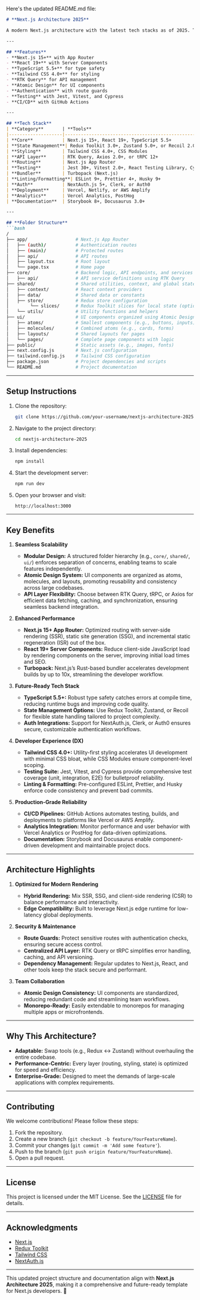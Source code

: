 Here's the updated README.md file:

```markdown
# **Next.js Architecture 2025**

A modern Next.js architecture with the latest tech stacks as of 2025. This project is designed to be a scalable, maintainable, and future-ready template for building Next.js applications.

---

## **Features**
- **Next.js 15+** with App Router
- **React 19+** with Server Components
- **TypeScript 5.5+** for type safety
- **Tailwind CSS 4.0+** for styling
- **RTK Query** for API management
- **Atomic Design** for UI components
- **Authentication** with route guards
- **Testing** with Jest, Vitest, and Cypress
- **CI/CD** with GitHub Actions

---

## **Tech Stack**
| **Category**       | **Tools**                                                                 |
|--------------------|---------------------------------------------------------------------------|
| **Core**           | Next.js 15+, React 19+, TypeScript 5.5+                                   |
| **State Management**| Redux Toolkit 3.0+, Zustand 5.0+, or Recoil 2.0+                         |
| **Styling**        | Tailwind CSS 4.0+, CSS Modules                                            |
| **API Layer**      | RTK Query, Axios 2.0+, or tRPC 12+                                        |
| **Routing**        | Next.js App Router                                                       |
| **Testing**        | Jest 30+, Vitest 2.0+, React Testing Library, Cypress 12+                 |
| **Bundler**        | Turbopack (Next.js)                                                      |
| **Linting/Formatting**| ESLint 9+, Prettier 4+, Husky 9+                                        |
| **Auth**           | NextAuth.js 5+, Clerk, or Auth0                                           |
| **Deployment**     | Vercel, Netlify, or AWS Amplify                                          |
| **Analytics**      | Vercel Analytics, PostHog                                                 |
| **Documentation**  | Storybook 8+, Docusaurus 3.0+                                             |

---

## **Folder Structure**
```bash
/
├── app/                  # Next.js App Router
│   ├── (auth)/           # Authentication routes
│   ├── (main)/           # Protected routes
│   ├── api/              # API routes
│   ├── layout.tsx        # Root layout
│   └── page.tsx          # Home page
├── core/                 # Backend logic, API endpoints, and services
│   ├── api/              # API service definitions using RTK Query
├── shared/               # Shared utilities, context, and global state
│   ├── context/          # React context providers
│   ├── data/             # Shared data or constants
│   ├── store/            # Redux store configuration
│        └── slices/      # Redux Toolkit slices for local state (optional)
│   └── utils/            # Utility functions and helpers
├── ui/                   # UI components organized using Atomic Design
│   ├── atoms/            # Smallest components (e.g., buttons, inputs)
│   ├── molecules/        # Combined atoms (e.g., cards, forms)
│   ├── layouts/          # Shared layouts for pages
│   └── pages/            # Complete page components with logic
├── public/               # Static assets (e.g., images, fonts)
├── next.config.js        # Next.js configuration
├── tailwind.config.js    # Tailwind CSS configuration
├── package.json          # Project dependencies and scripts
└── README.md             # Project documentation
```

---

## **Setup Instructions**
1. Clone the repository:
   ```bash
   git clone https://github.com/your-username/nextjs-architecture-2025.git
   ```
2. Navigate to the project directory:
   ```bash
   cd nextjs-architecture-2025
   ```
3. Install dependencies:
   ```bash
   npm install
   ```
4. Start the development server:
   ```bash
   npm run dev
   ```
5. Open your browser and visit:
   ```
   http://localhost:3000
   ```

---

## **Key Benefits**
1. **Seamless Scalability**
   - **Modular Design:** A structured folder hierarchy (e.g., `core/`, `shared/`, `ui/`) enforces separation of concerns, enabling teams to scale features independently.
   - **Atomic Design System:** UI components are organized as atoms, molecules, and layouts, promoting reusability and consistency across large codebases.
   - **API Layer Flexibility:** Choose between RTK Query, tRPC, or Axios for efficient data fetching, caching, and synchronization, ensuring seamless backend integration.

2. **Enhanced Performance**
   - **Next.js 15+ App Router:** Optimized routing with server-side rendering (SSR), static site generation (SSG), and incremental static regeneration (ISR) out of the box.
   - **React 19+ Server Components:** Reduce client-side JavaScript load by rendering components on the server, improving initial load times and SEO.
   - **Turbopack:** Next.js’s Rust-based bundler accelerates development builds by up to 10x, streamlining the developer workflow.

3. **Future-Ready Tech Stack**
   - **TypeScript 5.5+:** Robust type safety catches errors at compile time, reducing runtime bugs and improving code quality.
   - **State Management Options:** Use Redux Toolkit, Zustand, or Recoil for flexible state handling tailored to project complexity.
   - **Auth Integrations:** Support for NextAuth.js, Clerk, or Auth0 ensures secure, customizable authentication workflows.

4. **Developer Experience (DX)**
   - **Tailwind CSS 4.0+:** Utility-first styling accelerates UI development with minimal CSS bloat, while CSS Modules ensure component-level scoping.
   - **Testing Suite:** Jest, Vitest, and Cypress provide comprehensive test coverage (unit, integration, E2E) for bulletproof reliability.
   - **Linting & Formatting:** Pre-configured ESLint, Prettier, and Husky enforce code consistency and prevent bad commits.

5. **Production-Grade Reliability**
   - **CI/CD Pipelines:** GitHub Actions automates testing, builds, and deployments to platforms like Vercel or AWS Amplify.
   - **Analytics Integration:** Monitor performance and user behavior with Vercel Analytics or PostHog for data-driven optimizations.
   - **Documentation:** Storybook and Docusaurus enable component-driven development and maintainable project docs.

---

## **Architecture Highlights**
1. **Optimized for Modern Rendering**
   - **Hybrid Rendering:** Mix SSR, SSG, and client-side rendering (CSR) to balance performance and interactivity.
   - **Edge Compatibility:** Built to leverage Next.js edge runtime for low-latency global deployments.

2. **Security & Maintenance**
   - **Route Guards:** Protect sensitive routes with authentication checks, ensuring secure access control.
   - **Centralized API Layer:** RTK Query or tRPC simplifies error handling, caching, and API versioning.
   - **Dependency Management:** Regular updates to Next.js, React, and other tools keep the stack secure and performant.

3. **Team Collaboration**
   - **Atomic Design Consistency:** UI components are standardized, reducing redundant code and streamlining team workflows.
   - **Monorepo-Ready:** Easily extendable to monorepos for managing multiple apps or microfrontends.

---

## **Why This Architecture?**
- **Adaptable:** Swap tools (e.g., Redux ↔ Zustand) without overhauling the entire codebase.
- **Performance-Centric:** Every layer (routing, styling, state) is optimized for speed and efficiency.
- **Enterprise-Grade:** Designed to meet the demands of large-scale applications with complex requirements.

---

## **Contributing**
We welcome contributions! Please follow these steps:
1. Fork the repository.
2. Create a new branch (`git checkout -b feature/YourFeatureName`).
3. Commit your changes (`git commit -m 'Add some feature'`).
4. Push to the branch (`git push origin feature/YourFeatureName`).
5. Open a pull request.

---

## **License**
This project is licensed under the MIT License. See the [LICENSE](LICENSE) file for details.

---

## **Acknowledgments**
- [Next.js](https://nextjs.org/)
- [Redux Toolkit](https://redux-toolkit.js.org/)
- [Tailwind CSS](https://tailwindcss.com/)
- [NextAuth.js](https://next-auth.js.org/)

---

This updated project structure and documentation align with **Next.js Architecture 2025**, making it a comprehensive and future-ready template for Next.js developers. 🚀
```